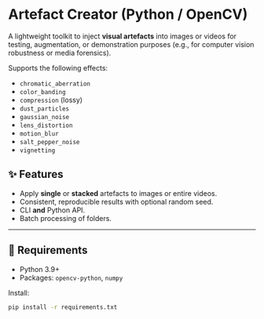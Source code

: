 # Artefact Creator (Python / OpenCV)

A lightweight toolkit to inject **visual artefacts** into images or videos for testing, augmentation, or demonstration purposes (e.g., for computer vision robustness or media forensics).

Supports the following effects:
- `chromatic_aberration`
- `color_banding`
- `compression` (lossy)
- `dust_particles`
- `gaussian_noise`
- `lens_distortion`
- `motion_blur`
- `salt_pepper_noise`
- `vignetting`

## ✨ Features

- Apply **single** or **stacked** artefacts to images or entire videos.
- Consistent, reproducible results with optional random seed.
- CLI **and** Python API.
- Batch processing of folders.

---

## 🧰 Requirements

- Python 3.9+  
- Packages: `opencv-python`, `numpy`  

Install:
```bash
pip install -r requirements.txt
